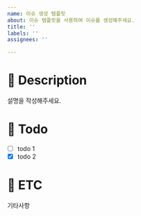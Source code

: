 ```yaml
---
name: 이슈 생성 템플릿
about: 이슈 템플릿을 사용하여 이슈를 생성해주세요.
title: ''
labels: ''
assignees: ''

---
```


# 📑 Description
설명을 작성해주세요.

# 📝 Todo
- [ ] todo 1
- [x] todo 2

# 📍 ETC
기타사항
